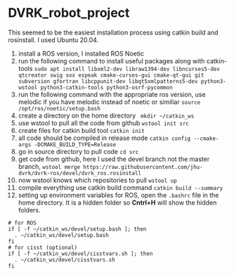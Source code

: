 # DVRK_robot_project
This seemed to be the easiest installation process using catkin build and rosinstall. I used Ubuntu 20.04. 
1. install a ROS version, I installed ROS Noetic 
2. run the following command to install useful packages along with catkin-tools ```sudo apt install libxml2-dev libraw1394-dev libncurses5-dev qtcreator swig sox espeak cmake-curses-gui cmake-qt-gui git subversion gfortran libcppunit-dev libqt5xmlpatterns5-dev python3-wstool python3-catkin-tools python3-osrf-pycommon```
3. run the following command with the appropriate ros version, use melodic if you have melodic instead of noetic or similiar ```source /opt/ros/noetic/setup.bash```
4. create a directory on the home directory ```
mkdir ~/catkin_ws```
5. use wstool to pull all the code from github ```wstool init src```
6. create files for catkin build tool ```catkin init```
7. all code should be compiled in release mode ```catkin config --cmake-args -DCMAKE_BUILD_TYPE=Release```
8. go in source directory to pull code ```cd src```
9. get code from github, here I used the devel branch not the master branch, ```wstool merge https://raw.githubusercontent.com/jhu-dvrk/dvrk-ros/devel/dvrk_ros.rosinstall```
10. now wstool knows which repositories to pull ```wstool up```
11. compile everything use catkin build command ```catkin build --summary```
12. setting up environment variables for ROS, open the ```.bashrc``` file in the home directory. It is a hidden folder so **Cntrl+H** will show the hidden folders. 
```
# for ROS
if [ -f ~/catkin_ws/devel/setup.bash ]; then
  . ~/catkin_ws/devel/setup.bash
fi
# for cisst (optional)
if [ -f ~/catkin_ws/devel/cisstvars.sh ]; then
  . ~/catkin_ws/devel/cisstvars.sh
fi
```